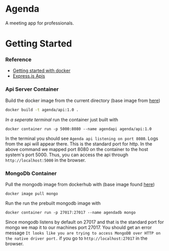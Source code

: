 # Agenda

A meeting app for professionals.

# Getting Started

### Reference

- [Getting started with docker](https://www.youtube.com/watch?v=gAkwW2tuIqE&t=121s)
- [Express.js Apis](https://www.youtube.com/watch?v=-MTSQjw5DrM)

### Api Server Container

Build the docker image from the current directory (base image from [here](https://hub.docker.com/_/node))

```bash
docker build -t agenda/api:1.0 .
```

_In a seperate terminal_ run the container just built with

```
docker container run -p 5000:8080 --name agendapi agenda/api:1.0
```

In the terminal you should see `Agenda api listening on port 8080`. Logs from the api will appear there. This is the standard port for http. In the above command we mapped port 8080 on the container to the host system's port 5000. Thus, you can access the api through `http://localhost:5000` in the browser.

### MongoDb Container

Pull the mongodb image from dockerhub with (base image found [here](https://hub.docker.com/_/mongo))

```
docker image pull mongo
```

Run the run the prebuilt mongodb image with

```
docker container run -p 27017:27017 --name agendadb mongo
```

Since mongodb listens by default on 27017 and that is the standard port for mongo we map it to our machines port 27017. You should get an error message `It looks like you are trying to access MongoDB over HTTP on the native driver port.` if you go to `http://localhost:27017` in the browser.
